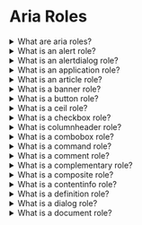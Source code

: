 # Aria Roles

<details>
  <summary>What are aria roles?</summary>

ARIA roles provide semantic meaning to content, allowing screen readers and other tools to present and support interaction with object in a way that is consistent with user expectations of that type of object. ARIA roles can be used to describe elements that don't natively exist in HTML or exist but don't yet have full browser support.

</details>

<details>
  <summary>What is an alert role?</summary>

The alert role is used to communicate an important and usually time-sensitive message to the user. When this role is added to an element, the browser will send out an accessible alert event to assistive technology products which can then notify the user.

The alert role should only be used for information that requires the user's immediate attention, for example:

- An invalid value was entered into a form field
- The user's login session is about to expire
- The connection to the server was lost so local changes will not be saved

**Note** It is possible to use aria-live="alert" instead of the role.

[More >>](https://developer.mozilla.org/en-US/docs/Web/Accessibility/ARIA/Roles/alert_role)

</details>

<details>
  <summary>What is an alertdialog role?</summary>

The alertdialog role is used to notify users of urgent information that demands the user's immediate attention. Including role="alertdialog" on the element containing the dialog helps assistive technology identify the content as being grouped and separated from the rest of the page content. Examples include error messages that require confirmation and other action confirmation prompts.

[More >>](https://developer.mozilla.org/en-US/docs/Web/Accessibility/ARIA/Roles/alertdialog_role)

</details>

<details>
  <summary>What is an application role?</summary>

The application document structure role, indicates to assistive technologies that this part of the web content contains elements that do not conform to any other known HTML element or WAI-ARIA widget. Any sort of special interpretation of HTML structures and widgets should be suspended, and control should be completely handed over to the browser and web application to handle mouse, keyboard, or touch interaction.

In this mode, the web author is completely responsible for handling any and all keyboard input, focus management, and other interactions and cannot assume assistive technologies would do any processing on their end.

If the web application encompassed by the application role contains parts that should be treated like normal web content, a role of document or article should be used to contain such content.

[More >>](https://developer.mozilla.org/en-US/docs/Web/Accessibility/ARIA/Roles/application_role)

</details>

<details>
  <summary>What is an article role?</summary>

The article document structure role denotes a section of a document, page, or site that, if it were standing on its own, could be viewed as a complete document, page or site. The aim of a set of article sections is to indicate their relationship to one another.

**Note** It is possible to use article tag instead of the role.

[More >>](https://developer.mozilla.org/en-US/docs/Web/Accessibility/ARIA/Roles/article_role)

</details>

<details>
  <summary>What is a banner role?</summary>

A banner landmark role overwrites the implicit ARIA role of the container element upon which it is applied. It should be reserved for globally repeating site-wide content that is generally located at the top of every page.

**Note** It is possible to use header tag instead of the role.

[More >>](https://developer.mozilla.org/en-US/docs/Web/Accessibility/ARIA/Roles/banner_role)

</details>

<details>
  <summary>What is a button role?</summary>

The button role identifies an element as a button to assistive technology such as screen readers. A button is a widget used to perform actions such as submitting a form, opening a dialog, canceling an action, or performing a command such as inserting a new record or displaying information. Adding role="button" tells assistive technology that the element is a button but provides no button functionality. Use <button> or <input> with type="button" instead.

[More >>](https://developer.mozilla.org/en-US/docs/Web/Accessibility/ARIA/Roles/button_role)

</details>

<details>
  <summary>What is a ceil role?</summary>

The element with role="cell" is a cell within a row, optionally within a rowgroup, within a table. If the cell is in a grid or treegrid, opt for gridcell. Using native HTML td elements, whenever possible, is strongly encouraged.

Each element with role="cell" MUST be nested in a container element with role="row". That row, in turn, can be nested within an element with role="rowgroup", and should be nested within a grid, table or treegrid. If a cell contains column or row header information, use the columnheader or rowheader roles, respectively. If the cell does not contain header information and is nested in a grid or treegrid, the role of gridcell may be more appropriate.

A cell can contain a number of property attributes clarifying the cell's position within the tabular data structure, including aria-colindex, aria-colspan, aria-rowindex, and aria-rowspan.

[More >>](https://developer.mozilla.org/en-US/docs/Web/Accessibility/ARIA/Roles/cell_role)
.

</details>

<details>
  <summary>What is a checkbox role?</summary>

The native HTML checkbox form control had two states ("checked" or "not checked"), with an indeterminate state settable via JavaScript. Similarly, an element with role="checkbox" can expose three states through the aria-checked attribute: true, false, or mixed.

Since a checkbox is an interactive control, it must be focusable and keyboard accessible. If the role is applied to a non-focusable element, use the tabindex attribute to change this. The expected keyboard shortcut for activating a checkbox is the Space key.

The developer is required to change the value of the aria-checked attribute dynamically when the checkbox is activated.

[More >>](https://developer.mozilla.org/en-US/docs/Web/Accessibility/ARIA/Roles/checkbox_role)

</details>

<details>
  <summary>What is columnheader role?</summary>

An element with role="columnheader" nested as a descendant for an element with role="row", is a static tabular structure of a column header cell in a tabular container, either a table or grid, or other chart that needs to show data relationships. To be supported, the columnheader must be nested in an element with the role of row.

[More >>](https://developer.mozilla.org/en-US/docs/Web/Accessibility/ARIA/Roles/columnheader_role)

</details>

<details>
  <summary>What is a combobox role?</summary>

A combobox is a composite widget that combines a named input field with a popup providing possible values for that input field. The purpose of a this widget is to improve user experience by helping the user select a value without having to type in the complete value and, optionally depending whether supported values are limited, preventing the user from entering invalid or otherwise unsupported values.

The combobox role is set on input that controls another element, such as a listbox or grid, that can dynamically pop up to help the user set the value of the input.

[More >>](https://developer.mozilla.org/en-US/docs/Web/Accessibility/ARIA/Roles/combobox_role)

</details>

<details>
  <summary>What is a command role?</summary>

The command role defines a widget that performs an action but does not receive input data.

**note** don't use it.

[More >>](https://developer.mozilla.org/en-US/docs/Web/Accessibility/ARIA/Roles/command_role)

</details>

<details>
  <summary>What is a comment role?</summary>

The comment landmark role semantically denotes a comment/reaction to some content on the page, or to a previous comment.

[More >>](https://developer.mozilla.org/en-US/docs/Web/Accessibility/ARIA/Roles/comment_role)

</details>

<details>
  <summary>What is a complementary role?</summary>

The complementary landmark role is used to designate a supporting section that relates to the main content, yet can stand alone when separated. These sections are frequently presented as sidebars or call-out boxes. If possible, use the HTML aside element instead.

[More >>](https://developer.mozilla.org/en-US/docs/Web/Accessibility/ARIA/Roles/complementary_role)

</details>

<details>
  <summary>What is a composite role?</summary>

The composite abstract role indicates a widget that may contain navigable descendants or owned children.

**note** don't use it.

[More >>](https://developer.mozilla.org/en-US/docs/Web/Accessibility/ARIA/Roles/composite_role)

</details>

<details>
  <summary>What is a contentinfo role?</summary>

The contentinfo role defines a footer, containing identifying information such as copyright information, navigation links, and privacy statements, found on every document within a site. This section is commonly called a footer.

**note** use footer tag instead of the contentinfo role

[More >>](https://developer.mozilla.org/en-US/docs/Web/Accessibility/ARIA/Roles/contentinfo_role)

</details>

<details>
  <summary>What is a definition role?</summary>

The definition ARIA role can be included an element that is a definition of a term or concept, similar to the native dfn element. To associate the definition with the term being defined, and to provide an accessible name, reference the term being defined with role="term", using aria-labelledby.

[More >>](https://developer.mozilla.org/en-US/docs/Web/Accessibility/ARIA/Roles/definition_role)

</details>

<details>
  <summary>What is a dialog role?</summary>

The dialog role is used to mark up an HTML based application dialog or window that separates content or UI from the rest of the web application or page. Dialogs are generally placed on top of the rest of the page content using an overlay. Dialogs can be either non-modal (it's still possible to interact with content outside of the dialog) or modal (only the content in the dialog can be interacted with).

[More >>](https://developer.mozilla.org/en-US/docs/Web/Accessibility/ARIA/Roles/dialog_role)

</details>

<details>
  <summary>What is a document role?</summary>

The document role is for the top container containing content that assistive technology users may want to browse in a reading mode. Only useful on focusable sections within complex composite widgets or applications, the document role inform assistive technologies to the reading context back to a reading mode: The document role tells assistive technologies with reading or browse modes to use the document mode to read the content contained within this element.

[More >>](https://developer.mozilla.org/en-US/docs/Web/Accessibility/ARIA/Roles/document_role)

<details>

<details>
  <summary>Waht are structural roles?</summary>

Structural ARIA roles were originally created as a bridge to inform assistive technologies of HTML5 elements that were not yet fully supported in browsers. Some roles, like presentation, toolbar and tooltip, provide information on the document structure to assistive technologies in cases where equivalent native HTML elements don't exist. Other roles, including those listed in the table below, are not needed, as there are semantic HTML elements with the same meanings. In many cases, these equivalent HTML elements have always been supported.

[More >>](https://developer.mozilla.org/en-US/docs/Web/Accessibility/ARIA/Roles/structural_roles)

</details>

<details>
  <summary>What is a feed role?</summary>

A feed is a dynamic scrollable list of articles in which articles are added to or removed from either end of the list as the user scrolls. A feed enables screen readers to use the browse mode reading cursor to both read and scroll through a stream of rich content that may continue scrolling infinitely by loading more content as the user reads.

Example:

    <section role="feed" aria-busy="false">
      …
      <article aria-posinset="427" aria-setsize="-1">…</article>
      <article aria-posinset="428" aria-setsize="-1">…</article>
      <article aria-posinset="429" aria-setsize="-1">…</article>
      …
    </section>

[More >>](https://developer.mozilla.org/en-US/docs/Web/Accessibility/ARIA/Roles/feed_role)

</details>

<details>
  <summary>What is a figure role?</summary>

A figure is a perceivable section of content that typically contains a graphical document, images, code snippets, or example text. The parts of a figure MAY be user-navigable. Any content that should be grouped together and consumed as a figure (which could include images, video, audio, code snippets, or other content) can be identified as a figure using role="figure".

Example:

    <div role="figure" aria-labelledby="caption">
      <img src="image.png" alt="put image description here" />
      <p id="caption">Figure 1: The caption</p>
    </div>

[More >>](https://developer.mozilla.org/en-US/docs/Web/Accessibility/ARIA/Roles/figure_role)

</details>

<details>
  <summary>What is a form role?</summary>

The form role can be used to identify a group of elements on a page that provide equivalent functionality to an HTML form.

Example:

    <div role="form" id="contact-info" aria-label="Contact information">
      <!-- form content -->
    </div>

[More >>](https://developer.mozilla.org/en-US/docs/Web/Accessibility/ARIA/Roles/form_role)

</details>

<details>
  <summary>What is a generic role?</summary>

While ARIA is primarily used to express semantics, there are some elements that shouldn't expose a semantic name to assistive technologies. The generic role indicates an element's role is equivalent to that of the non-semantic div and span elements.

[More >>](https://developer.mozilla.org/en-US/docs/Web/Accessibility/ARIA/Roles/generic_role)

</details>

<details>
  <summary>What is a grid role?</summary>

The grid role is a composite widget containing a collection of one or more rows with one or more cells where some or all cells in the grid are focusable by using methods of two-dimensional navigation, such as directional arrow keys.

Example:

    <table role="grid" aria-labelledby="id-select-your-seat">
      <caption id="id-select-your-seat">
        Select your seat
      </caption>
      <tbody role="presentation">
        <tr role="presentation">
          <td></td>
          <th>Row A</th>
          <th>Row B</th>
        </tr>
        <tr>
          <th scope="row">Aisle 1</th>
          <td tabindex="0">
            <button id="1a" tabindex="-1">1A</button>
          </td>
          <td tabindex="-1">
            <button id="1b" tabindex="-1">1B</button>
          </td>
          <!-- More Columns -->
        </tr>
        <tr>
          <th scope="row">Aisle 2</th>
          <td tabindex="-1">
            <button id="2a" tabindex="-1">2A</button>
          </td>
          <td tabindex="-1">
            <button id="2b" tabindex="-1">2B</button>
          </td>
          <!-- More Columns -->
        </tr>
      </tbody>
    </table>

[More >>](https://developer.mozilla.org/en-US/docs/Web/Accessibility/ARIA/Roles/grid_role)

</details>

<details>
  <summary>What is a gridcell role?</summary>

The gridcell role is used to make a cell in a grid or treegrid. It is intended to mimic the functionality of the HTML <td> element for table-style grouping of information.

[More >>](https://developer.mozilla.org/en-US/docs/Web/Accessibility/ARIA/Roles/gridcell_role)

</details>

<details>
  <summary>What is a group role?</summary>

The group role identifies a set of user interface objects that is not intended to be included in a page summary or table of contents by assistive technologies.

    <div role="menu">
      <ul role="group">
        <li role="menuitem">Inbox</li>
        <li role="menuitem">Archive</li>
        <li role="menuitem">Trash</li>
      </ul>
      <ul role="group">
        <li role="menuitem">Custom Folder 1</li>
        <li role="menuitem">Custom Folder 2</li>
        <li role="menuitem">Custom Folder 3</li>
      </ul>
      <ul role="group">
        <li role="menuitem">New Folder</li>
      </ul>
    </div>

[More >>](https://developer.mozilla.org/en-US/docs/Web/Accessibility/ARIA/Roles/group_role)

</details>

<details>
  <summary>What is a heading role?</summary>

The heading role defines this element as a heading to a page or section, with the aria-level attribute providing for more structure.

[More >>](https://developer.mozilla.org/en-US/docs/Web/Accessibility/ARIA/Roles/heading_role)

</details>

<details>
  <summary>What is an img role?</summary>

The ARIA img role can be used to identify multiple elements inside page content that should be considered as a single image. These elements could be images, code snippets, text, emojis, or other content that can be combined to deliver information in a visual manner.

Example:

    <div role="img" aria-label="Description of the overall image">
      <img src="graphic1.png" alt="" />
      <img src="graphic2.png" />
    </div>

[More >>](https://developer.mozilla.org/en-US/docs/Web/Accessibility/ARIA/Roles/img_role)

</details>

<details>
  <summary>What is an input role?</summary>

The input role is an abstract role. It must not be used by web authors. It is the superclass for input widgets that provide for user input, including checkbox, radio, and textbox. For all three, consider using the input element of type checkbox, radio and text, respectively.

**Note** Don't use it.

[More >>](https://developer.mozilla.org/en-US/docs/Web/Accessibility/ARIA/Roles/input_role)

</details>

<details>
  <summary>What is a landmark role?</summary>

A landmark is an important subsection of a page. The landmark role is an abstract superclass for the aria role values for sections of content that are important enough that users will likely want to be able to navigate directly to them.

[More >>](https://developer.mozilla.org/en-US/docs/Web/Accessibility/ARIA/Roles/landmark_role)

</details>

<details>
  <summary>What is a link role?</summary>

A link widget provides an interactive reference to a resource. The target resource can be either external or local; i.e., either outside or within the current page or application.

[More >>](https://developer.mozilla.org/en-US/docs/Web/Accessibility/ARIA/Roles/link_role)

</details>

<details>
  <summary>What is a list role?</summary>

Any content that consists of an outer container with a list of elements inside it can be identified to assistive technologies using the list and listitem containers respectively. A list must have one or more listitem children, or, alternatively, have one or more groups as children, with each group having one or more listitems as children.

[More >>](https://developer.mozilla.org/en-US/docs/Web/Accessibility/ARIA/Roles/list_role)

</details>

<details>
  <summary>What is a listbox role?</summary>

The listbox role is used to identify an element that creates a list from which a user may select one or more static items, similar to the HTML select element. Unlike select, a listbox can contain images. Each child of a listbox should have a role of option.

[More >>](https://developer.mozilla.org/en-US/docs/Web/Accessibility/ARIA/Roles/listbox_role)

</details>

<details>
  <summary>what is a listitem role?</summary>

Any content that consists of an outer container with a list of elements inside it can be identified to assistive technologies using the list and listitem containers respectively.

[More >>](https://developer.mozilla.org/en-US/docs/Web/Accessibility/ARIA/Roles/listitem_role)

</details>

<details>
  <summary>what is a log role?</summary>

The log role is used to identify an element that creates a live region where new information is added in a meaningful order and old information may disappear.

[More >>](https://developer.mozilla.org/en-US/docs/Web/Accessibility/ARIA/Roles/log_role)

</details>
